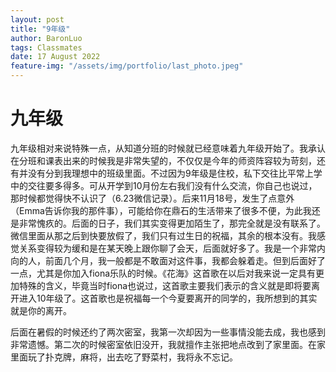 ```yaml
---
layout: post
title: "9年级"
author: BaronLuo
tags: Classmates
date: 17 August 2022
feature-img: "/assets/img/portfolio/last_photo.jpeg"
---
```



# 九年级
九年级相对来说特殊一点，从知道分班的时候就已经意味着九年级开始了。我承认在分班和课表出来的时候我是非常失望的，不仅仅是今年的师资阵容较为苛刻，还有并没有分到我理想中的班级里面。不过因为9年级是住校，私下交往比平常上学中的交往要多得多。可从开学到10月份左右我们没有什么交流，你自己也说过，那时候都觉得快不认识了（6.23微信记录）。后来11月18号，发生了点意外（Emma告诉你我的那件事），可能给你在鼎石的生活带来了很多不便，为此我还是非常愧疚的。后面的日子，我们其实变得更加陌生了，那完全就是没有联系了。微信里面从那之后到快要放假了，我们只有过生日的祝福，其余的根本没有。我感觉关系变得较为缓和是在某天晚上跟你聊了会天，后面就好多了。我是一个非常内向的人，前面几个月，我一般都是不敢面对这件事，我都会躲着走。但到后面好了一点，尤其是你加入fiona乐队的时候。《花海》这首歌在以后对我来说一定具有更加特殊的含义，毕竟当时fiona也说过，这首歌主要我们表示的含义就是即将要离开进入10年级了。这首歌也是祝福每一个今夏要离开的同学的，我所想到的其实就是你的离开。

后面在暑假的时候还约了两次密室，我第一次却因为一些事情没能去成，我也感到非常遗憾。第二次的时候密室依旧没开，我就擅作主张把地点改到了家里面。在家里面玩了扑克牌，麻将，出去吃了野菜村，我将永不忘记。